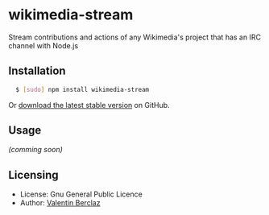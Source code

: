 # wikimedia-stream
Stream contributions and actions of any Wikimedia's project that has an IRC channel with Node.js

## Installation
``` bash
  $ [sudo] npm install wikimedia-stream
```

Or [download the latest stable version](https://github.com/ValentinBrclz/wikimedia-stream/releases) on GitHub.

## Usage
_(comming soon)_

## Licensing
* License: Gnu General Public Licence
* Author: [Valentin Berclaz](https://github.com/ValentinBrclz)
